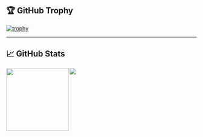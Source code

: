 ## 🏆 GitHub Trophy
[![trophy](https://github-profile-trophy.vercel.app/?username=moskudev&column=8)](https://github-profile-trophy.vercel.app/?username=moskudev&column=8)

---

## 📈 GitHub Stats
<div>
  <img height="165" align="left" src="https://github-readme-stats.vercel.app/api?username=moskudev&show_icons=true&theme=vue" />
  <img src="https://github-readme-stats.vercel.app/api/top-langs/?username=moskudev&layout=compact&show_icons=true&theme=vue" />
</div>
